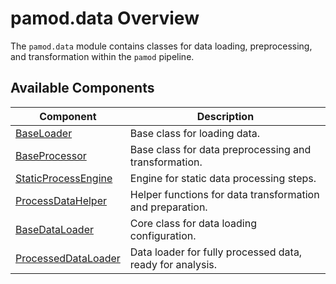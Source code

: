 # pamod.data Overview

The `pamod.data` module contains classes for data loading, preprocessing, and transformation within the `pamod` pipeline.

## Available Components

| Component              | Description                                                         |
|------------------------|---------------------------------------------------------------------|
| [BaseLoader](baseloader.md)               | Base class for loading data.                                 |
| [BaseProcessor](baseprocessor.md)         | Base class for data preprocessing and transformation.        |
| [StaticProcessEngine](staticengine.md)    | Engine for static data processing steps.                     |
| [ProcessDataHelper](datahelper.md)        | Helper functions for data transformation and preparation.    |
| [BaseDataLoader](basedataloader.md)       | Core class for data loading configuration.                   |
| [ProcessedDataLoader](dataloader.md)      | Data loader for fully processed data, ready for analysis.    |
